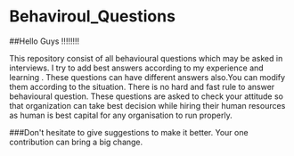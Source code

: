 # Behaviroul_Questions

##Hello Guys !!!!!!!!

This repository consist of all behavioural questions which may be asked in interviews. I try to add best answers 
according to my experience and learning . These questions can have different answers also.You can modify them according to the situation.
There is no hard and fast rule to answer behavioural question. These questions are asked to check your attitude so that organization
can take best decision while hiring their human resources as human is best capital for any organisation to run properly.


###Don't hesitate to give suggestions to make it better. Your one contribution can bring a big change.
